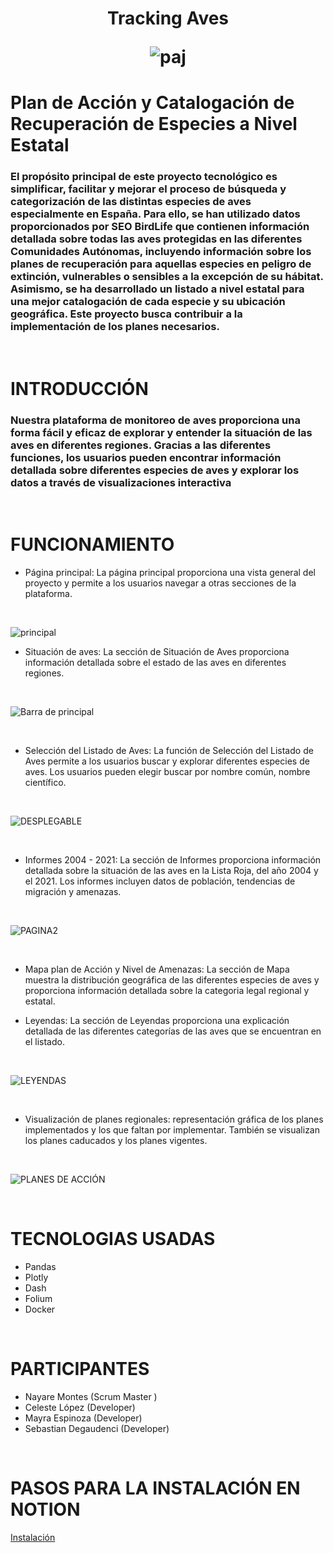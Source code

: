 <h1 align="center">
	<p align="center">Tracking Aves</p>


![paj](/img/pajarito.jpg)



# Plan de Acción y Catalogación de Recuperación de Especies a Nivel Estatal 

### El propósito principal de este proyecto tecnológico es simplificar, facilitar  y mejorar el proceso de búsqueda y categorización de las distintas especies de aves especialmente en España. Para ello, se han utilizado datos proporcionados por **SEO BirdLife** que contienen información detallada sobre todas las aves protegidas en las diferentes Comunidades Autónomas, incluyendo información sobre los planes de recuperación para aquellas especies en peligro de extinción, vulnerables o sensibles a la excepción de su hábitat. Asimismo, se ha desarrollado un listado a nivel estatal para una mejor catalogación de cada especie y su ubicación geográfica. Este proyecto busca contribuir a la implementación de los planes necesarios. 
<br>


# INTRODUCCIÓN 
### Nuestra plataforma de monitoreo de aves proporciona una forma fácil y eficaz de explorar y entender la situación de las aves en diferentes regiones. Gracias a las diferentes funciones, los usuarios pueden encontrar información detallada sobre diferentes especies de aves y explorar los datos a través de visualizaciones interactiva

<br>

# FUNCIONAMIENTO  

* Página principal: La página principal proporciona una vista general del proyecto y permite a los usuarios navegar a otras secciones de la plataforma.
<br>

![principal](img/portada.jpg)

* Situación de aves: La sección de Situación de Aves proporciona información detallada sobre el estado de las aves en diferentes regiones. 

<br>

![Barra de principal](img/barra_lateral.png)

<br>

* Selección del Listado de Aves: La función de Selección del Listado de Aves permite a los usuarios buscar y explorar diferentes especies de aves. Los usuarios pueden elegir buscar por nombre común, nombre científico.

<br>

![DESPLEGABLE](img/selector_aves.png)

<br>

* Informes 2004 - 2021: La sección de Informes proporciona información detallada sobre la situación de las aves en la Lista Roja, del año 2004 y el 2021. Los informes incluyen datos de población, tendencias de migración y amenazas.

<br>

![PAGINA2](img/pagina_aves.png)

<br>

* Mapa plan de Acción y Nivel de Amenazas: La sección de Mapa muestra la distribución geográfica de las diferentes especies de aves y proporciona información detallada sobre la categoria legal regional y estatal.

* Leyendas: La sección de Leyendas proporciona una explicación detallada de las diferentes categorías de las aves que se encuentran en el listado.

<br>

![LEYENDAS](img/selector_leyendas.png)

<br>

* Visualización de planes regionales: representación gráfica de los planes implementados y los que faltan por implementar. También se visualizan los planes caducados y los planes vigentes.

<br>

![PLANES DE ACCIÓN](img/mapa_planes.png)

<br>

# TECNOLOGIAS USADAS
* Pandas
* Plotly
* Dash
* Folium
* Docker

<br>

# PARTICIPANTES 

* Nayare Montes (Scrum Master )
* Celeste López (Developer)
* Mayra Espinoza (Developer)
* Sebastian Degaudenci (Developer)


<br>

# PASOS PARA LA INSTALACIÓN EN NOTION
[Instalación](https://alive-ambert-19d.notion.site/Dashboard-de-aves-en-peligro-de-extinci-n-a5dc40d007db4cfd975a9bd673a3dc0e)










